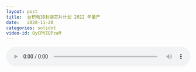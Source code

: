 ```yaml
---
layout: post
title:  台积电3D封装芯片计划 2022 年量产
date:   2020-11-20
categories: solidot
video-id: QyCPVIQPzaM
---
```


<audio id="youtube" style="width: 100%;" video-id="QyCPVIQPzaM" controls></audio>

<script async type="text/javascript" src="/audio.js"></script>

